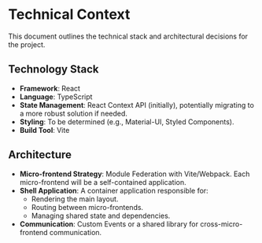 # Technical Context

This document outlines the technical stack and architectural decisions for the project.

## Technology Stack
- **Framework**: React
- **Language**: TypeScript
- **State Management**: React Context API (initially), potentially migrating to a more robust solution if needed.
- **Styling**: To be determined (e.g., Material-UI, Styled Components).
- **Build Tool**: Vite

## Architecture
- **Micro-frontend Strategy**: Module Federation with Vite/Webpack. Each micro-frontend will be a self-contained application.
- **Shell Application**: A container application responsible for:
    - Rendering the main layout.
    - Routing between micro-frontends.
    - Managing shared state and dependencies.
- **Communication**: Custom Events or a shared library for cross-micro-frontend communication.
